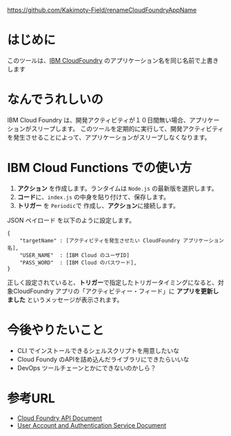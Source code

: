 

https://github.com/Kakimoty-Field/renameCloudFoundryAppName


# はじめに
このツールは、[IBM CloudFoundry](https://cloud.ibm.com/cloudfoundry/overview) のアプリケーション名を同じ名前で上書きします

# なんでうれしいの
IBM Cloud Foundry は、開発アクティビティが１０日間無い場合、アプリケーションがスリープします。
このツールを定期的に実行して、開発アクティビティを発生させることによって、アプリケーションがスリープしなくなります。

# IBM Cloud Functions での使い方

1. **アクション** を作成します。ランタイムは `Node.js` の最新版を選択します。
1. **コード**に、`index.js` の中身を貼り付けて、保存します。
1. **トリガー** を `Periodic`で 作成し、**アクション**に接続します。

JSON ペイロード を以下のように設定します。

```
{
    "targetName" : [アクティビティを発生させたい CloudFoundry アプリケーション名],
    "USER_NAME"  : [IBM Cloud のユーザID] 
    "PASS_WORD"  : [IBM Cloud のパスワード],
}
```

正しく設定されていると、**トリガー**で指定したトリガータイミングになると、対象CloudFoundry アプリの「アクティビティー・フィード」に **アプリを更新しました** というメッセージが表示されます。

# 今後やりたいこと
- CLI でインストールできるシェルスクリプトを用意したいな
- Cloud Foundy のAPIを詰め込んだライブラリにできたらいいな
- DevOps ツールチェーンとかにできないのかしら？

# 参考URL
- [Cloud Foundry API Document](http://v3-apidocs.cloudfoundry.org/version/3.101.0/index.html)
- [User Account and Authentication Service Document](https://docs.cloudfoundry.org/api/uaa/version/75.2.0/index.html)
